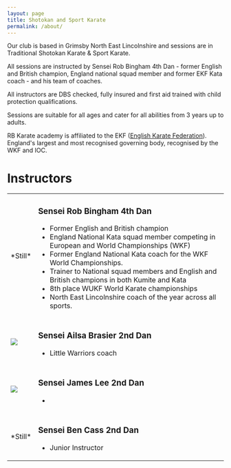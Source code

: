 ```yaml
---
layout: page
title: Shotokan and Sport Karate
permalink: /about/
---
```


Our club is based in Grimsby North East Lincolnshire and sessions are in Traditional Shotokan Karate & Sport Karate.

All sessions are instructed by Sensei Rob Bingham 4th Dan - former English and British champion, England national squad member and former EKF Kata coach - and his team of coaches.

All instructors are DBS checked, fully insured and first aid trained with child protection qualifications.

Sessions are suitable for all ages and cater for all abilities from 3 years up to adults.

RB Karate academy is affiliated to the EKF ([English Karate Federation](https://www.englishkaratefederation.com)). England's largest and most recognised governing body, recognised by the WKF and IOC.

# Instructors

<table>
<tbody>
<tr>
<td>*Still*</td>
<td valign="top">
<h3>Sensei Rob Bingham 4th Dan</h3>
<ul>
<li>Former English and British champion</li>
<li>England National Kata squad member competing in European and World Championships (WKF)</li>
<li>Former England National Kata coach for the WKF World Championships.</li>
<li>Trainer to National squad members and English and British champions in both Kumite and Kata</li>
<li>8th place WUKF World Karate championships</li>
<li>North East Lincolnshire coach of the year across all sports.</li>
</ul>
</td>
</tr>
<tr>
<td><img src="http://www.rbkarate.co.uk/assets/img/posts/ailsa.jpg" /></td>
<td valign="top">
<h3>Sensei Ailsa Brasier 2nd Dan</h3>
<ul>
<li>Little Warriors coach</li>
</ul>
</td>
</tr>
<tr>
<td><img src="http://www.rbkarate.co.uk/assets/img/posts/james.jpg" /></td>
<td valign="top">
<h3>Sensei James Lee 2nd Dan</h3>
<ul>
<li></li>
</ul>
</td>
</tr>
<tr>
<td>*Still*</td>
<td valign="top">
<h3>Sensei Ben Cass 2nd Dan</h3>
<ul>
<li>Junior Instructor</li>
</ul>
</td>
</tr>
</tbody>
</table>

